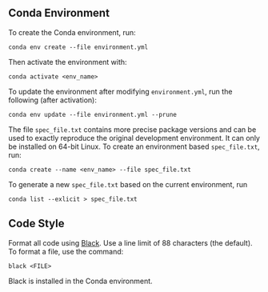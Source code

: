 ## Conda Environment

To create the Conda environment, run:
```
conda env create --file environment.yml
```
Then activate the environment with:
```
conda activate <env_name>
```

To update the environment after modifying `environment.yml`, run the following (after activation):
```
conda env update --file environment.yml --prune
```

The file `spec_file.txt` contains more precise package versions and can be used to exactly reproduce the original development environment. It can only be installed on 64-bit Linux. To create an environment based `spec_file.txt`, run:
```
conda create --name <env_name> --file spec_file.txt
```
To generate a new `spec_file.txt` based on the current environment, run
```
conda list --exlicit > spec_file.txt
```

## Code Style

Format all code using [Black](https://black.readthedocs.io/en/stable/). Use a line limit of 88 characters (the default). To format a file, use the command:
```
black <FILE>
```
Black is installed in the Conda environment.
